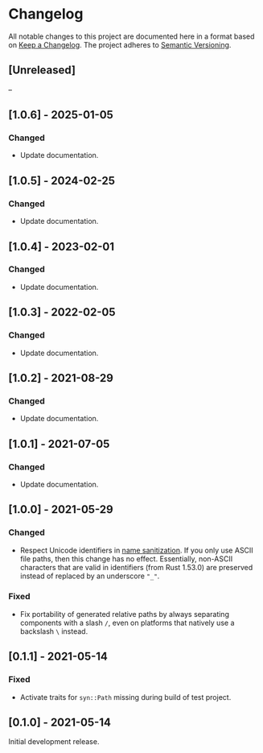 # Changelog

All notable changes to this project are documented here in a format based on
[Keep a Changelog](https://keepachangelog.com). The project adheres to
[Semantic Versioning](https://semver.org).

## [Unreleased]

–

## [1.0.6] - 2025-01-05

### Changed

- Update documentation.

## [1.0.5] - 2024-02-25

### Changed

- Update documentation.

## [1.0.4] - 2023-02-01

### Changed

- Update documentation.

## [1.0.3] - 2022-02-05

### Changed

- Update documentation.

## [1.0.2] - 2021-08-29

### Changed

- Update documentation.

## [1.0.1] - 2021-07-05

### Changed

- Update documentation.

## [1.0.0] - 2021-05-29

### Changed

- Respect Unicode identifiers in
  [name sanitization](https://github.com/evolutics/iftree#name-sanitization).
  If you only use ASCII file paths, then this change has no effect. Essentially,
  non-ASCII characters that are valid in identifiers (from Rust 1.53.0) are
  preserved instead of replaced by an underscore `"_"`.

### Fixed

- Fix portability of generated relative paths by always separating components
  with a slash `/`, even on platforms that natively use a backslash `\` instead.

## [0.1.1] - 2021-05-14

### Fixed

- Activate traits for `syn::Path` missing during build of test project.

## [0.1.0] - 2021-05-14

Initial development release.
